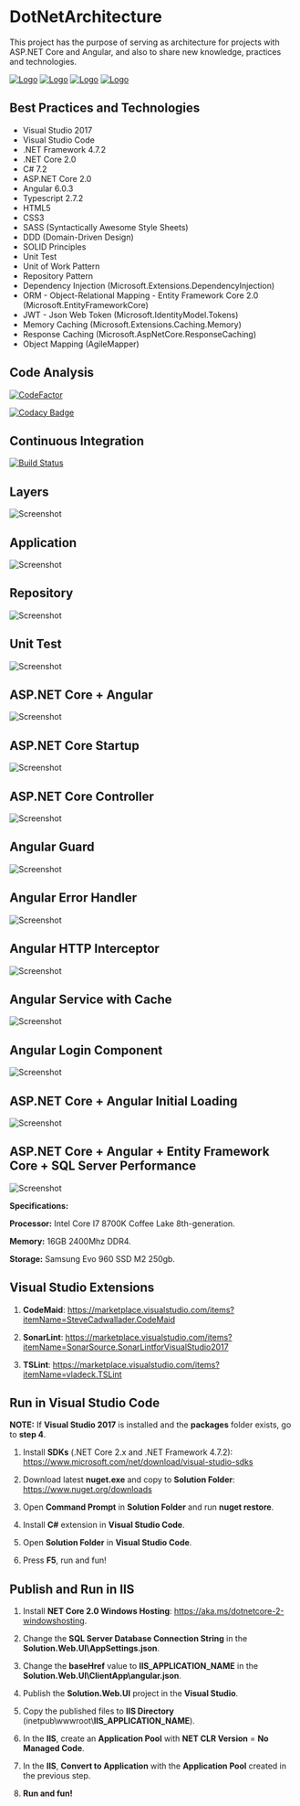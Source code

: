 # DotNetArchitecture

This project has the purpose of serving as architecture for projects with ASP.NET Core and Angular, and also to share new knowledge, practices and technologies.

[![Logo](Screenshots/Microsoft.svg)](https://www.microsoft.com) [![Logo](Screenshots/.NET.svg)](https://www.microsoft.com/net) [![Logo](Screenshots/Google.svg)](https://www.google.com) [![Logo](Screenshots/Angular.svg)](https://angular.io)

## Best Practices and Technologies

* Visual Studio 2017
* Visual Studio Code
* .NET Framework 4.7.2
* .NET Core 2.0
* C# 7.2
* ASP.NET Core 2.0
* Angular 6.0.3
* Typescript 2.7.2
* HTML5
* CSS3
* SASS (Syntactically Awesome Style Sheets)
* DDD (Domain-Driven Design)
* SOLID Principles
* Unit Test
* Unit of Work Pattern
* Repository Pattern
* Dependency Injection (Microsoft.Extensions.DependencyInjection)
* ORM - Object-Relational Mapping - Entity Framework Core 2.0 (Microsoft.EntityFrameworkCore)
* JWT - Json Web Token (Microsoft.IdentityModel.Tokens)
* Memory Caching (Microsoft.Extensions.Caching.Memory)
* Response Caching (Microsoft.AspNetCore.ResponseCaching)
* Object Mapping (AgileMapper)

## Code Analysis

[![CodeFactor](https://www.codefactor.io/repository/github/rafaelfgx/dotnetarchitecture/badge)](https://www.codefactor.io/repository/github/rafaelfgx/dotnetarchitecture)

[![Codacy Badge](https://api.codacy.com/project/badge/Grade/0615df3d9c5a4acea8634e228709cf68)](https://www.codacy.com/app/rafaelfgx/DotNetArchitecture?utm_source=github.com&amp;utm_medium=referral&amp;utm_content=rafaelfgx/DotNetArchitecture&amp;utm_campaign=Badge_Grade)

## Continuous Integration

[![Build Status](https://ci.appveyor.com/api/projects/status/x9782f129frchg3n?svg=true)](https://ci.appveyor.com/project/rafaelfgx/dotnetarchitecture)

## Layers

![Screenshot](Screenshots/1.png)

## Application

![Screenshot](Screenshots/2.png)

## Repository

![Screenshot](Screenshots/3.png)

## Unit Test

![Screenshot](Screenshots/4.png)

## ASP.NET Core + Angular

![Screenshot](Screenshots/5.png)

## ASP.NET Core Startup

![Screenshot](Screenshots/6.png)

## ASP.NET Core Controller

![Screenshot](Screenshots/7.png)

## Angular Guard

![Screenshot](Screenshots/8.png)

## Angular Error Handler

![Screenshot](Screenshots/9.png)

## Angular HTTP Interceptor

![Screenshot](Screenshots/10.png)

## Angular Service with Cache

![Screenshot](Screenshots/11.png)

## Angular Login Component

![Screenshot](Screenshots/12.png)

## ASP.NET Core + Angular Initial Loading

![Screenshot](Screenshots/13.png)

## ASP.NET Core + Angular + Entity Framework Core + SQL Server Performance

![Screenshot](Screenshots/14.png)

**Specifications:**

**Processor:** Intel Core I7 8700K Coffee Lake 8th-generation.

**Memory:** 16GB 2400Mhz DDR4.

**Storage:** Samsung Evo 960 SSD M2 250gb.

## Visual Studio Extensions

1. **CodeMaid**: <https://marketplace.visualstudio.com/items?itemName=SteveCadwallader.CodeMaid>

2. **SonarLint**: <https://marketplace.visualstudio.com/items?itemName=SonarSource.SonarLintforVisualStudio2017>

3. **TSLint**: <https://marketplace.visualstudio.com/items?itemName=vladeck.TSLint>

## Run in Visual Studio Code

**NOTE:** If **Visual Studio 2017** is installed and the **packages** folder exists, go to **step 4**.

1. Install **SDKs** (.NET Core 2.x and .NET Framework 4.7.2): <https://www.microsoft.com/net/download/visual-studio-sdks>

2. Download latest **nuget.exe** and copy to **Solution Folder**: <https://www.nuget.org/downloads>

3. Open **Command Prompt** in **Solution Folder** and run **nuget restore**.

4. Install **C#** extension in **Visual Studio Code**.

5. Open **Solution Folder** in **Visual Studio Code**.

6. Press **F5**, run and fun!

## Publish and Run in IIS

1. Install **NET Core 2.0 Windows Hosting**: <https://aka.ms/dotnetcore-2-windowshosting>.

2. Change the **SQL Server Database Connection String** in the **Solution.Web.UI\AppSettings.json**.

3. Change the **baseHref** value to **IIS_APPLICATION_NAME** in the **Solution.Web.UI\ClientApp\angular.json**.

4. Publish the **Solution.Web.UI** project in the **Visual Studio**.

5. Copy the published files to **IIS Directory** (inetpub\wwwroot\\**IIS_APPLICATION_NAME**).

6. In the **IIS**, create an **Application Pool** with **NET CLR Version** = **No Managed Code**.

7. In the **IIS**, **Convert to Application** with the **Application Pool** created in the previous step.

8. **Run and fun!**
